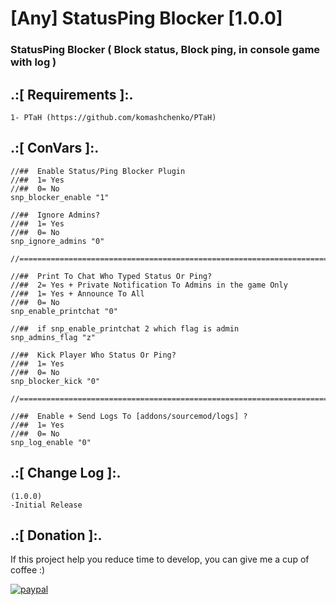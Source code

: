 # [Any] StatusPing Blocker [1.0.0]

### StatusPing Blocker ( Block status, Block ping, in console game with log )


## .:[ Requirements ]:.
```
1- PTaH (https://github.com/komashchenko/PTaH)
```

## .:[ ConVars ]:.
 ```
//##  Enable Status/Ping Blocker Plugin
//##  1= Yes
//##  0= No
snp_blocker_enable "1"

//##  Ignore Admins?
//##  1= Yes
//##  0= No
snp_ignore_admins "0"

//==========================================================================================

//##  Print To Chat Who Typed Status Or Ping? 
//##  2= Yes + Private Notification To Admins in the game Only 
//##  1= Yes + Announce To All 
//##  0= No
snp_enable_printchat "0"

//##  if snp_enable_printchat 2 which flag is admin
snp_admins_flag "z"

//##  Kick Player Who Status Or Ping?
//##  1= Yes
//##  0= No
snp_blocker_kick "0"

//==========================================================================================

//##  Enable + Send Logs To [addons/sourcemod/logs] ?
//##  1= Yes
//##  0= No
snp_log_enable "0"
```


## .:[ Change Log ]:.
```
(1.0.0)
-Initial Release
```

## .:[ Donation ]:.

If this project help you reduce time to develop, you can give me a cup of coffee :)

[![paypal](https://www.paypalobjects.com/en_US/i/btn/btn_donateCC_LG.gif)](https://paypal.me/oQYh)
